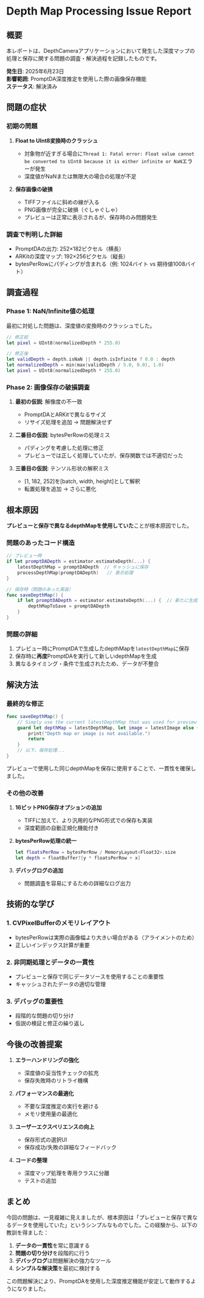 # Depth Map Processing Issue Report

## 概要

本レポートは、DepthCameraアプリケーションにおいて発生した深度マップの処理と保存に関する問題の調査・解決過程を記録したものです。

**発生日**: 2025年6月23日  
**影響範囲**: PromptDA深度推定を使用した際の画像保存機能  
**ステータス**: 解決済み

## 問題の症状

### 初期の問題
1. **Float to UInt8変換時のクラッシュ**
   - 対象物が近すぎる場合に`Thread 1: Fatal error: Float value cannot be converted to UInt8 because it is either infinite or NaN`エラーが発生
   - 深度値がNaNまたは無限大の場合の処理が不足

2. **保存画像の破損**
   - TIFFファイルに斜めの線が入る
   - PNG画像が完全に破損（ぐしゃぐしゃ）
   - プレビューは正常に表示されるが、保存時のみ問題発生

### 調査で判明した詳細
- PromptDAの出力: 252×182ピクセル（横長）
- ARKitの深度マップ: 192×256ピクセル（縦長）
- bytesPerRowにパディングが含まれる（例: 1024バイト vs 期待値1008バイト）

## 調査過程

### Phase 1: NaN/Infinite値の処理
最初に対処した問題は、深度値の変換時のクラッシュでした。

```swift
// 修正前
let pixel = UInt8(normalizedDepth * 255.0)

// 修正後
let validDepth = depth.isNaN || depth.isInfinite ? 0.0 : depth
let normalizedDepth = min(max(validDepth / 5.0, 0.0), 1.0)
let pixel = UInt8(normalizedDepth * 255.0)
```

### Phase 2: 画像保存の破損調査

1. **最初の仮説**: 解像度の不一致
   - PromptDAとARKitで異なるサイズ
   - リサイズ処理を追加 → 問題解決せず

2. **二番目の仮説**: bytesPerRowの処理ミス
   - パディングを考慮した処理に修正
   - プレビューでは正しく処理していたが、保存関数では不適切だった

3. **三番目の仮説**: テンソル形状の解釈ミス
   - [1, 182, 252]を[batch, width, height]として解釈
   - 転置処理を追加 → さらに悪化

## 根本原因

**プレビューと保存で異なるdepthMapを使用していた**ことが根本原因でした。

### 問題のあったコード構造

```swift
// プレビュー時
if let promptDADepth = estimator.estimateDepth(...) {
    latestDepthMap = promptDADepth  // キャッシュに保存
    processDepthMap(promptDADepth)   // 表示処理
}

// 保存時（問題のあった実装）
func saveDepthMap() {
    if let promptDADepth = estimator.estimateDepth(...) {  // 新たに生成！
        depthMapToSave = promptDADepth
    }
}
```

### 問題の詳細
1. プレビュー時にPromptDAで生成したdepthMapを`latestDepthMap`に保存
2. 保存時に**再度**PromptDAを実行して新しいdepthMapを生成
3. 異なるタイミング・条件で生成されたため、データが不整合

## 解決方法

### 最終的な修正

```swift
func saveDepthMap() {
    // Simply use the current latestDepthMap that was used for preview
    guard let depthMap = latestDepthMap, let image = latestImage else {
        print("Depth map or image is not available.")
        return
    }
    // 以下、保存処理...
}
```

プレビューで使用した同じdepthMapを保存に使用することで、一貫性を確保しました。

### その他の改善

1. **16ビットPNG保存オプションの追加**
   - TIFFに加えて、より汎用的なPNG形式での保存も実装
   - 深度範囲の自動正規化機能付き

2. **bytesPerRow処理の統一**
   ```swift
   let floatsPerRow = bytesPerRow / MemoryLayout<Float32>.size
   let depth = floatBuffer?[y * floatsPerRow + x]
   ```

3. **デバッグログの追加**
   - 問題調査を容易にするための詳細なログ出力

## 技術的な学び

### 1. CVPixelBufferのメモリレイアウト
- bytesPerRowは実際の画像幅より大きい場合がある（アライメントのため）
- 正しいインデックス計算が重要

### 2. 非同期処理とデータの一貫性
- プレビューと保存で同じデータソースを使用することの重要性
- キャッシュされたデータの適切な管理

### 3. デバッグの重要性
- 段階的な問題の切り分け
- 仮説の検証と修正の繰り返し

## 今後の改善提案

1. **エラーハンドリングの強化**
   - 深度値の妥当性チェックの拡充
   - 保存失敗時のリトライ機構

2. **パフォーマンスの最適化**
   - 不要な深度推定の実行を避ける
   - メモリ使用量の最適化

3. **ユーザーエクスペリエンスの向上**
   - 保存形式の選択UI
   - 保存成功/失敗の詳細なフィードバック

4. **コードの整理**
   - 深度マップ処理を専用クラスに分離
   - テストの追加

## まとめ

今回の問題は、一見複雑に見えましたが、根本原因は「プレビューと保存で異なるデータを使用していた」というシンプルなものでした。この経験から、以下の教訓を得ました：

1. **データの一貫性**を常に意識する
2. **問題の切り分け**を段階的に行う
3. **デバッグログ**は問題解決の強力なツール
4. **シンプルな解決策**を最初に検討する

この問題解決により、PromptDAを使用した深度推定機能が安定して動作するようになりました。